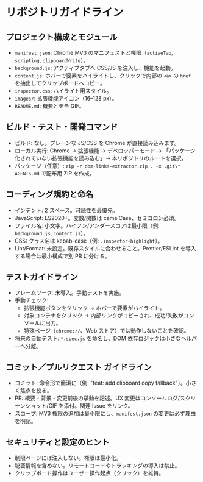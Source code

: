 # リポジトリガイドライン

## プロジェクト構成とモジュール
- `manifest.json`: Chrome MV3 のマニフェストと権限（`activeTab`, `scripting`, `clipboardWrite`）。
- `background.js`: アクティブタブへ CSS/JS を注入し、機能を起動。
- `content.js`: ホバーで要素をハイライトし、クリックで内部の `<a>` の `href` を抽出してクリップボードへコピー。
- `inspector.css`: ハイライト用スタイル。
- `images/`: 拡張機能アイコン（16–128 px）。
- `README.md`: 概要とデモ GIF。

## ビルド・テスト・開発コマンド
- ビルド: なし。プレーンな JS/CSS を Chrome が直接読み込みます。
- ローカル実行: Chrome → 拡張機能 → デベロッパーモード → 「パッケージ化されていない拡張機能を読み込む」→ 本リポジトリのルートを選択。
- パッケージ（任意）: `zip -r dom-links-extractor.zip . -x .git\* AGENTS.md` で配布用 ZIP を作成。

## コーディング規約と命名
- インデント: 2 スペース。可読性を最優先。
- JavaScript: ES2020+。変数/関数は camelCase、セミコロン必須。
- ファイル名: 小文字。ハイフン/アンダースコアは最小限（例: `background.js`, `content.js`）。
- CSS: クラス名は kebab-case（例: `.inspector-highlight`）。
- Lint/Format: 未設定。既存スタイルに合わせること。Prettier/ESLint を導入する場合は最小構成で別 PR に分ける。

## テストガイドライン
- フレームワーク: 未導入。手動テストを実施。
- 手動チェック:
  - 拡張機能ボタンをクリック → ホバーで要素がハイライト。
  - 対象コンテナをクリック → 内部リンクがコピーされ、成功/失敗がコンソールに出力。
  - 特殊ページ（`chrome://`、Web ストア）では動作しないことを確認。
- 将来の自動テスト: `*.spec.js` を命名し、DOM 依存ロジックは小さなヘルパーへ分離。

## コミット／プルリクエスト ガイドライン
- コミット: 命令形で簡潔に（例: "feat: add clipboard copy fallback"）。小さく焦点を絞る。
- PR: 概要・背景・変更前後の挙動を記述。UX 変更はコンソールログ/スクリーンショット/GIF を添付。関連 Issue をリンク。
- スコープ: MV3 権限の追加は最小限にし、`manifest.json` の変更は必ず理由を明記。

## セキュリティと設定のヒント
- 制限ページには注入しない。権限は最小化。
- 秘密情報を含めない。リモートコードやトラッキングの導入は禁止。
- クリップボード操作はユーザー操作起点（クリック）を維持。
